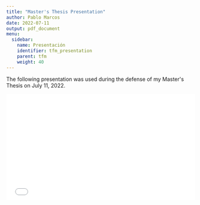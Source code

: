 ```yaml
---
title: "Master's Thesis Presentation"
author: Pablo Marcos
date: 2022-07-11
output: pdf_document
menu:
  sidebar:
    name: Presentación
    identifier: tfm_presentation
    parent: tfm
    weight: 40
---
```


The following presentation was used during the defense of my Master's Thesis on July 11, 2022.

<div class="fluidMedia">
    <iframe src="/presentations/cangraph" frameborder="0"> </iframe>
</div>


<style>

.fluidMedia {
    position: relative;
    padding-bottom: 56.25%; /* proportion value to aspect ratio 16:9 (9 / 16 = 0.5625 or 56.25%) */
    height: 0;
    overflow: hidden;
}

.fluidMedia iframe {
    position: absolute;
    top: 0;
    left: 0;
    width: 100%;
    height: 100%;
}

</style>
